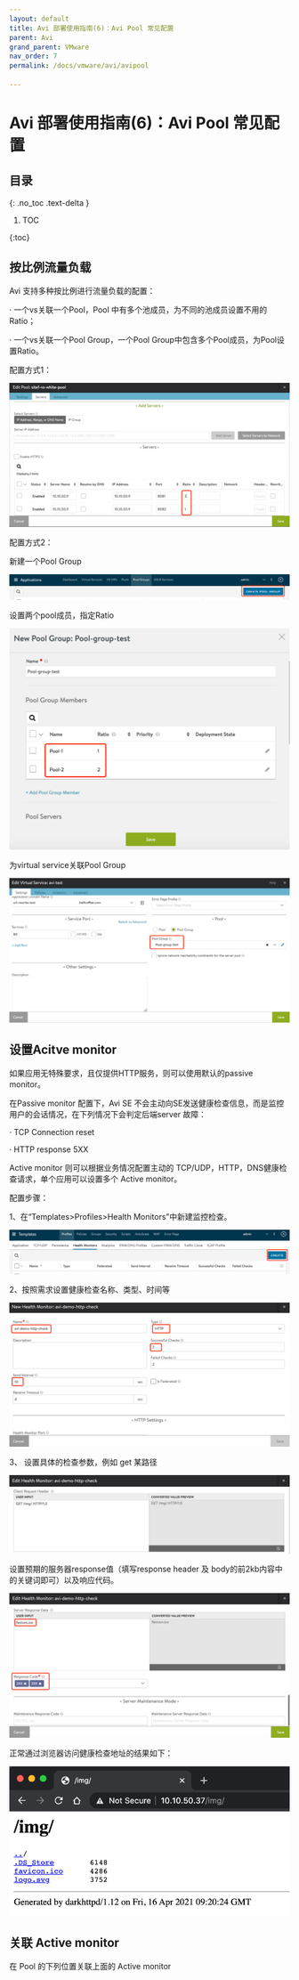 ```yaml
---
layout: default
title: Avi 部署使用指南(6)：Avi Pool 常见配置
parent: Avi
grand_parent: VMware
nav_order: 7
permalink: /docs/vmware/avi/avipool

---
```


# Avi 部署使用指南(6)：Avi Pool 常见配置


## 目录

{: .no_toc .text-delta }

1. TOC

{:toc}

## 按比例流量负载

Avi 支持多种按比例进行流量负载的配置：

·    一个vs关联一个Pool，Pool 中有多个池成员，为不同的池成员设置不用的Ratio；

·    一个vs关联一个Pool Group，一个Pool Group中包含多个Pool成员，为Pool设置Ratio。

配置方式1：

![Graphical user interface  Description automatically generated](../../../pics/image134.png)

 

配置方式2：

新建一个Pool Group

![img](../../../pics/image135.png)

设置两个pool成员，指定Ratio

![Graphical user interface, application  Description automatically generated](../../../pics/image136.png)

为virtual service关联Pool Group

![Graphical user interface, text, application, email  Description automatically generated](../../../pics/image137.png)

## 



## 设置Acitve monitor

如果应用无特殊要求，且仅提供HTTP服务，则可以使用默认的passive monitor。

在Passive monitor 配置下，Avi SE 不会主动向SE发送健康检查信息，而是监控用户的会话情况，在下列情况下会判定后端server 故障：

·    TCP Connection reset

·    HTTP response 5XX 

Active monitor 则可以根据业务情况配置主动的 TCP/UDP，HTTP，DNS健康检查请求，单个应用可以设置多个 Active monitor。

配置步骤：

1、在“Templates>Profiles>Health Monitors”中新建监控检查。

![Graphical user interface, application  Description automatically generated](../../../pics/image073-3828711.png)

2、按照需求设置健康检查名称、类型、时间等

![Graphical user interface, application  Description automatically generated](../../../pics/image074-3828711.png)

3、 设置具体的检查参数，例如 get 某路径

![Chart  Description automatically generated with medium confidence](../../../pics/image075-3828711.png)

设置预期的服务器response值（填写response header 及 body的前2kb内容中的关键词即可）以及响应代码。

![Graphical user interface, application  Description automatically generated](../../../pics/image076-3828711.png)

正常通过浏览器访问健康检查地址的结果如下：

![A picture containing text  Description automatically generated](../../../pics/image077-3828711.png)

## 关联 Active monitor

在 Pool 的下列位置关联上面的 Active monitor